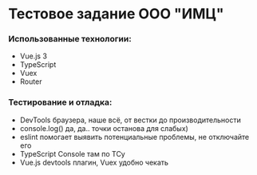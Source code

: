 # Тестовое задание ООО "ИМЦ"

### Использованные технологии:

- Vue.js 3
- TypeScript
- Vuex
- Router

### Тестирование и отладка:

- DevTools браузера, наше всё, от вестки до производительности 
- console.log() да, да.. точки останова для слабых)
- eslint помогает выявить потенциальные проблемы, не отключайте его
- TypeScript Console там по ТСу 
- Vue.js devtools плагин, Vuex удобно чекать




